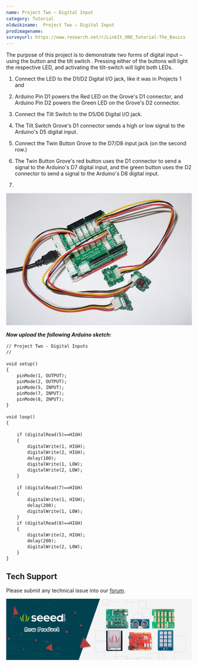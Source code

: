 ```yaml
---
name: Project Two – Digital Input
category: Tutorial
oldwikiname:  Project Two – Digital Input
prodimagename:
surveyurl: https://www.research.net/r/LinkIt_ONE_Tutorial-The_Basics
---
```


The purpose of this project is to demonstrate two forms of digital input – using the button and the tilt switch . Pressing either of the buttons will light the respective LED, and activating the tilt-switch will light both LEDs.

1.  Connect the LED to the D1/D2 Digital I/O jack, like it was in Projects 1 and

2.  Arduino Pin D1 powers the Red LED on the Grove's D1 connector, and Arduino Pin D2 powers the Green LED on the Grove's D2 connector.

3.  Connect the Tilt Switch to the D5/D6 Digital I/O jack.

4.  The Tilt Switch Grove's D1 connector sends a high or low signal to the Arduino's D5 digital input.
5.  Connect the Twin Button Grove to the D7/D8 input jack (on the second row.)

6.  The Twin Button Grove's red button uses the D1 connector to send a signal to the Arduino's D7 digital input, and the green button uses the D2 connector to send a signal to the Arduino's D8 digital input.
7.
![](https://github.com/SeeedDocument/Project_Two-Digital_Input/raw/master/img/Conn-two.jpg)

_**Now upload the following Arduino sketch:**_

```
// Project Two - Digital Inputs
//

void setup()
{
    pinMode(1, OUTPUT);
    pinMode(2, OUTPUT);
    pinMode(5, INPUT);
    pinMode(7, INPUT);
    pinMode(8, INPUT);
}

void loop()
{

    if (digitalRead(5)==HIGH)
    {
        digitalWrite(1, HIGH);
        digitalWrite(2, HIGH);
        delay(100);
        digitalWrite(1, LOW);
        digitalWrite(2, LOW);
    }

    if (digitalRead(7)==HIGH)
    {
        digitalWrite(1, HIGH);
        delay(200);
        digitalWrite(1, LOW);
    }
    if (digitalRead(8)==HIGH)
    {
        digitalWrite(2, HIGH);
        delay(200);
        digitalWrite(2, LOW);
    }
}
```

## Tech Support
Please submit any technical issue into our [forum](http://forum.seeedstudio.com/). <br /><p style="text-align:center"><a href="https://www.seeedstudio.com/act-4.html" target="_blank"><img src="https://github.com/SeeedDocument/Wiki_Banner/raw/master/new_product.jpg" /></a></p>